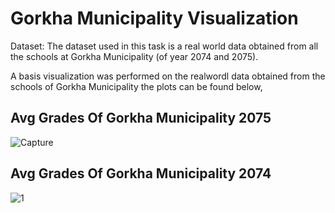 # Gorkha Municipality Visualization

Dataset:
The dataset used in this task is a real world data obtained from all the schools at Gorkha Municipality (of year 2074 and 2075). 

A basis visualization was performed on the realwordl data obtained from the schools of Gorkha Municipality the plots can be found below,

## Avg Grades Of Gorkha Municipality 2075
![Capture](https://user-images.githubusercontent.com/66167662/114068273-7854db00-98bd-11eb-8dfc-52764e7107f3.PNG)

## Avg Grades Of Gorkha Municipality 2074
![1](https://user-images.githubusercontent.com/66167662/114068254-725efa00-98bd-11eb-9703-9047b8059133.PNG)
